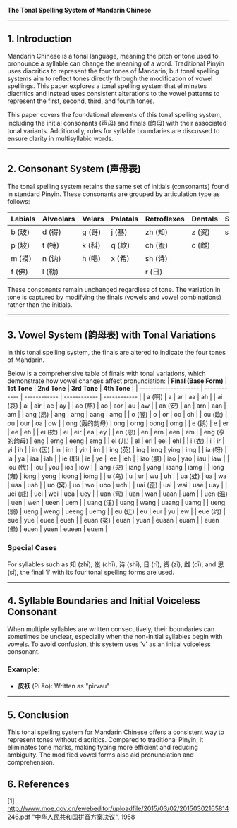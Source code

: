 **The Tonal Spelling System of Mandarin Chinese**

---

## 1. Introduction

Mandarin Chinese is a tonal language, meaning the pitch or tone used to pronounce a syllable can change the meaning of a word. Traditional Pinyin uses diacritics to represent the four tones of Mandarin, but tonal spelling systems aim to reflect tones directly through the modification of vowel spellings. This paper explores a tonal spelling system that eliminates diacritics and instead uses consistent alterations to the vowel patterns to represent the first, second, third, and fourth tones.

This paper covers the foundational elements of this tonal spelling system, including the initial consonants (声母) and finals (韵母) with their associated tonal variants. Additionally, rules for syllable boundaries are discussed to ensure clarity in multisyllabic words.

---

## 2. Consonant System (声母表)

The tonal spelling system retains the same set of initials (consonants) found in standard Pinyin. These consonants are grouped by articulation type as follows:

| **Labials** | **Alveolars** | **Velars** | **Palatals** | **Retroflexes** | **Dentals** | **Sibilants** |
| ----------- | ------------- | ---------- | ------------ | --------------- | ----------- | ------------- |
| b (玻)      | d (得)        | g (哥)     | j (基)       | zh (知)         | z (资)      | s (思)        |
| p (坡)      | t (特)        | k (科)     | q (欺)       | ch (蚩)         | c (雌)      |               |
| m (摸)      | n (讷)        | h (喝)     | x (希)       | sh (诗)         |             |               |
| f (佛)      | l (勒)        |            |              | r (日)          |             |               |

These consonants remain unchanged regardless of tone. The variation in tone is captured by modifying the finals (vowels and vowel combinations) rather than the initials.

---

## 3. Vowel System (韵母表) with Tonal Variations

In this tonal spelling system, the finals are altered to indicate the four tones of Mandarin. 

Below is a comprehensive table of finals with tonal variations, which demonstrate how vowel changes affect pronunciation:
| **Final (Base Form)** | **1st Tone** | **2nd Tone** | **3rd Tone** | **4th Tone** |
| --------------------- | ------------ | ------------ | ------------ | ------------ |
| a (啊)                | a            | ar           | aa           | ah           |
| ai (哀)               | ai           | air          | ae           | ay           |
| ao (熬)               | ao           | aor          | au           | aw           |
| an (安)               | an           | arn          | aan          | am           |
| ang (昂)              | ang          | arng         | aang         | amg          |
| o (喔)                | o            | or           | oo           | oh           |
| ou (欧)               | ou           | our          | oa           | ow           |
| ong (轰的韵母)         | ong          | orng         | oong         | omg          |
| e (鹅)                | e            | er           | ee           | eh           |
| ei (欸)               | ei           | eir          | ea           | ey           |
| en (恩)               | en           | ern          | een          | em           |
| eng (亨的韵母)         | eng          | erng         | eeng         | emg          |
| el (儿)               | el           | erl          | eel          | ehl          |
| i (衣)                | i            | ir           | yi           | ih           |
| in (因)               | in           | irn          | yin          | im           |
| ing (英)              | ing          | irng         | ying         | img          |
| ia (呀)               | ia           | ya           | iaa          | iah          |
| ie (耶)               | ie           | ye           | iee          | ieh          |
| iao (腰)              | iao          | yao          | iau          | iaw          |
| iou (忧)              | iou          | you          | ioa          | iow          |
| iang (央)             | iang         | yang         | iaang        | iamg         |
| iong (雍)             | iong         | yong         | ioong        | iomg         |
| u (乌)                | u            | ur           | wu           | uh           |
| ua (蛙)               | ua           | wa          | uaa          | uah          |
| uo (窝)               | uo           | wo          | uoo          | uoh          |
| uai (歪)              | uai          | wai          | uae          | uay          |
| uei (威)              | uei          | wei          | uea          | uey          |
| uan (弯)              | uan          | wan          | uaan         | uam          |
| uen (温)              | uen          | wen          | ueen         | uem          |
| uang (汪)             | uang         | wang         | uaang        | uamg         |
| ueng (翁)             | ueng         | weng         | ueeng        | uemg         |
| eu (迂)               | eu           | eur          | yu           | ew           |
| eue (约)              | eue          | yue          | euee         | eueh         |
| euan (冤)             | euan         | yuan         | euaan        | euam         |
| euen (晕)             | euen         | yuen         | eueen        | euem         |

### Special Cases

For syllables such as 知 (zhī), 蚩 (chī), 诗 (shī), 日 (rī), 资 (zī), 雌 (cī), and 思 (sī), the final 'i' with its four tonal spelling forms are used.

---

## 4. Syllable Boundaries and Initial Voiceless Consonant

When multiple syllables are written consecutively, their boundaries can sometimes be unclear, especially when the non-initial syllables begin with vowels. To avoid confusion, this system uses 'v' as an initial voiceless consonant.

### Example:

- **皮袄** (Pí ǎo): Written as "pirvau"

---

## 5. Conclusion

This tonal spelling system for Mandarin Chinese offers a consistent way to represent tones without diacritics. Compared to traditional Pinyin, it eliminates tone marks, making typing more efficient and reducing ambiguity. The modified vowel forms also aid pronunciation and comprehension.

## 6. References

[1] http://www.moe.gov.cn/ewebeditor/uploadfile/2015/03/02/20150302165814246.pdf "中华人民共和国拼音方案决议", 1958
